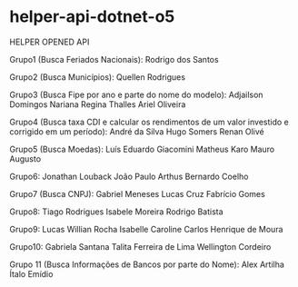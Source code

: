 # helper-api-dotnet-o5
HELPER OPENED API

Grupo1 (Busca Feriados Nacionais):
Rodrigo dos Santos

Grupo2 (Busca Municípios):
Quellen Rodrigues

Grupo3 (Busca Fipe por ano e parte do nome do modelo):
Adjailson Domingos
Nariana Regina
Thalles Ariel Oliveira

Grupo4 (Busca taxa CDI e calcular os rendimentos de um valor investido e corrigido em um período):
André da Silva
Hugo Somers
Renan Olivé

Grupo5 (Busca Moedas):
Luís Eduardo Giacomini
Matheus Karo
Mauro Augusto

Grupo6:
Jonathan Louback
João Paulo
Arthus Bernardo Coelho

Grupo7 (Busca CNPJ):
Gabriel Meneses
Lucas Cruz
Fabrício Gomes

Grupo8:
Tiago Rodrigues
Isabele Moreira
Rodrigo Batista

Grupo9:
Lucas Willian Rocha
Isabelle Caroline
Carlos Henrique de Moura

Grupo10:
Gabriela Santana
Talita Ferreira de Lima
Wellington Cordeiro

Grupo 11 (Busca Informações de Bancos por parte do Nome):
Alex Artilha
Ítalo Emídio
